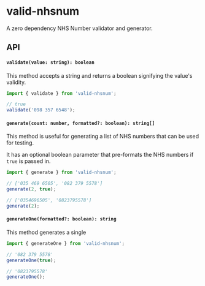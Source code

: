 # valid-nhsnum

A zero dependency NHS Number validator and generator.

## API

#### `validate(value: string): boolean`

This method accepts a string and returns a boolean signifying the value's validity.

```ts
import { validate } from 'valid-nhsnum';

// true
validate('098 357 6548');
```


#### `generate(count: number, formatted?: boolean): string[]`

This method is useful for generating a list of NHS numbers that can be used for testing.

It has an optional boolean parameter that pre-formats the NHS numbers if `true` is passed in.

```ts
import { generate } from 'valid-nhsnum';

// ['035 469 6505', '082 379 5578']
generate(2, true);

// ['0354696505', '0823795578']
generate(2);
```


#### `generateOne(formatted?: boolean): string`

This method generates a single

```ts
import { generateOne } from 'valid-nhsnum';

// '082 379 5578'
generateOne(true);

// '0823795578'
generateOne();
```